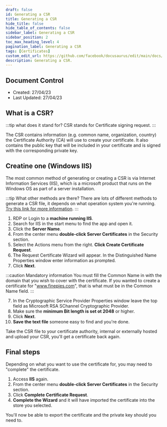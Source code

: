 ```yaml
---
draft: false
id: Generating a CSR
title: Generating a CSR
hide_title: false
hide_table_of_contents: false
sidebar_label: Generating a CSR
sidebar_position: 2
toc_max_heading_level: 4 
pagination_label: Generating a CSR
tags: [Certificates]
custom_edit_url: https://github.com/facebook/docusaurus/edit/main/docs/api-doc-markdown.md
description: Generating a CSR.
---
```


## Document Control

- Created: 27/04/23
- Last Updated: 27/04/23

## What is a CSR?

:::tip what does it stand for?
CSR stands for Certificate signing request.
:::

The CSR contains information (e.g. common name, organization, country) the Certificate Authority (CA) will use to create your certificate. It also contains the public key that will be included in your certificate and is signed with the corresponding private key. 

## Creatine one (Windows IIS)

The most common method of generating or creating a CSR is via Internet Information Services (IIS), which is a microsoft product that runs on the Windows OS as part of a server installation.

:::tip What other methods are there?
There are lots of different methods to generate a CSR file, it depends on what operation system you're running. [Try this link for more information](https://support.globalsign.com/ssl/ssl-certificates-installation/certificate-signing-request-csr-overview).
:::

1. RDP or Login to a **machine running IIS**.
2. Search for IIS in the start menu to find the app and open it.
3. Click the **Server Name**.
4. From the center menu **double-click Server Certificates** in the Security section.
5. Select the Actions menu from the right. **Click Create Certificate Request**.
6. The Request Certificate Wizard will appear. In the Distinguished Name Properties window enter information as prompted. 
7. Click **Next**.

:::caution Mandatory information
You must fill the Common Name in with the domain that you wish to cover with the certificate. If you wanted to create a certificate for "www.finepies.com", that is what must be in the Common Name field.
:::

7. In the Cryptographic Service Provider Properties window leave the top field as Microsoft RSA SChannel Cryptographic Provider. 
8. Make sure the **minimum Bit length is set ot 2048** or higher.
9. Click **Next**.
10. **Save the text file** someone easy to find and you're done.

Take the CSR file to your certificate authority, internal or externally hosted and upload your CSR, you'll get a certificate back again.

## Final steps

Depending on what you want to use the certificate for, you may need to "complete" the certificate.

1. Access **IIS** again.
2. From the center menu **double-click Server Certificates** in the Security section.
3. Click **Complete Certificate Request**.
4. **Complete the Wizard** and it will have imported the certificate into the store you selected.

You'll now be able to export the certificate and the private key should you need to.